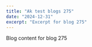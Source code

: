 ```yaml
---
title: "Ak test blogs 275"
date: "2024-12-31"
excerpt: "Excerpt for blog 275"
---
```


Blog content for blog 275